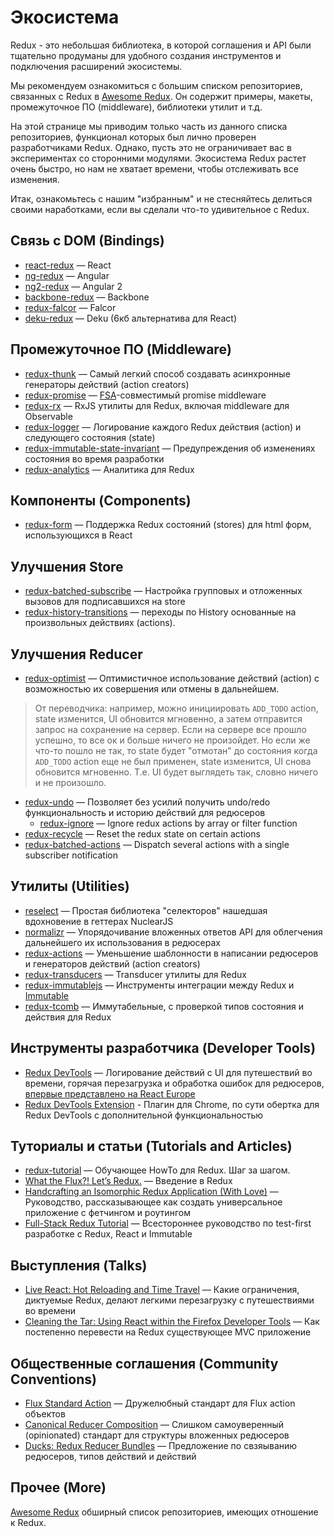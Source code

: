 # Экосистема

Redux - это небольшая библиотека, в которой соглашения и API были тщательно продуманы для удобного создания инструментов и подключения расширений экосистемы.

Мы рекомендуем ознакомиться с большим списком репозиториев, связанных с Redux в [Awesome Redux](https://github.com/xgrommx/awesome-redux).
Он содержит примеры, макеты, промежуточное ПО (middleware), библиотеки утилит и т.д. 

На этой странице мы приводим только часть из данного списка репозиториев, функционал которых был лично проверен разработчиками Redux. Однако, пусть это не ограничивает вас в экспериментах со сторонними модулями. Экосистема Redux растет очень быстро, но нам не хватает времени, чтобы отслеживать все изменения.

Итак, ознакомьтесь с нашим "избранным" и не стесняйтесь делиться своими наработками, если вы сделали что-то удивительное с Redux.

## Связь с DOM (Bindings)

* [react-redux](https://github.com/gaearon/react-redux) — React
* [ng-redux](https://github.com/wbuchwalter/ng-redux) — Angular
* [ng2-redux](https://github.com/wbuchwalter/ng2-redux) — Angular 2
* [backbone-redux](https://github.com/redbooth/backbone-redux) — Backbone
* [redux-falcor](https://github.com/ekosz/redux-falcor) — Falcor
* [deku-redux](https://github.com/troch/deku-redux) — Deku (6кб альтернатива для React)

## Промежуточное ПО (Middleware)

* [redux-thunk](http://github.com/gaearon/redux-thunk) — Самый легкий способ создавать асинхронные генераторы действий (action creators) 
* [redux-promise](https://github.com/acdlite/redux-promise) — [FSA](https://github.com/acdlite/flux-standard-action)-совместимый promise middleware
* [redux-rx](https://github.com/acdlite/redux-rx) — RxJS утилиты для Redux, включая  middleware для Observable
* [redux-logger](https://github.com/fcomb/redux-logger) — Логирование каждого Redux действия (action) и следующего состояния (state)
* [redux-immutable-state-invariant](https://github.com/leoasis/redux-immutable-state-invariant) — Предупреждения об изменениях состояния во время разработки
* [redux-analytics](https://github.com/markdalgleish/redux-analytics) — Аналитика для Redux

## Компоненты (Components)

* [redux-form](https://github.com/erikras/redux-form) — Поддержка Redux состояний (stores) для html форм, использующихся в React

## Улучшения Store

* [redux-batched-subscribe](https://github.com/tappleby/redux-batched-subscribe) — Настройка групповых и отложенных вызовов для подписавшихся на store
* [redux-history-transitions](https://github.com/johanneslumpe/redux-history-transitions) — переходы по History основанные на произвольных действиях (actions).

## Улучшения Reducer

* [redux-optimist](https://github.com/ForbesLindesay/redux-optimist) — Оптимистичное использование действий (action) с возможностью их совершения или отмены в дальнейшем. 
> От переводчика: например, можно инициировать `ADD_TODO` action, state изменится, UI обновится мгновенно, а затем отправится запрос на сохранение на сервер. Если на сервере все прошло успешно, то все ок и больше ничего не произойдет. Но если же что-то пошло не так, то state будет "отмотан" до состояния когда `ADD_TODO` action еще не был применен, state изменится, UI снова обновится мгновенно. Т.е. UI будет выглядеть так, словно ничего и не произошло.
* [redux-undo](https://github.com/omnidan/redux-undo) — Позволяет без усилий получить undo/redo функциональность и историю действий для редюсеров
    * [redux-ignore](https://github.com/omnidan/redux-ignore) — Ignore redux actions by array or filter function
* [redux-recycle](https://github.com/omnidan/redux-recycle) — Reset the redux state on certain actions
* [redux-batched-actions](https://github.com/tshelburne/redux-batched-actions) — Dispatch several actions with a single subscriber notification

## Утилиты (Utilities)

* [reselect](https://github.com/faassen/reselect) — Простая библиотека "селекторов" нашедшая вдохновение в геттерах NuclearJS
* [normalizr](https://github.com/gaearon/normalizr) — Упорядочивание вложенных ответов API для облегчения дальнейшего их использования в редюсерах
* [redux-actions](https://github.com/acdlite/redux-actions) — Уменьшение шаблонности в написании редюсеров и генераторов действий (action creators)
* [redux-transducers](https://github.com/acdlite/redux-transducers) — Transducer утилиты для Redux
* [redux-immutablejs](https://github.com/indexiatech/redux-immutablejs) — Инструменты интеграции между Redux и [Immutable](https://github.com/facebook/immutable-js/)
* [redux-tcomb](https://github.com/gcanti/redux-tcomb) — Иммутабельные, с проверкой типов состояния и действия для Redux


## Инструменты разработчика (Developer Tools)

* [Redux DevTools](http://github.com/gaearon/redux-devtools) — Логирование действий с UI для путешествий во времени, горячая перезагрузка и обработка ошибок для редюсеров, [впервые представлено на React Europe](https://www.youtube.com/watch?v=xsSnOQynTHs)
* [Redux DevTools Extension](https://github.com/zalmoxisus/redux-devtools-extension) - Плагин для Chrome, по сути обертка для Redux DevTools с дополнительной функциональностью

## Туториалы и статьи (Tutorials and Articles)

* [redux-tutorial](https://github.com/happypoulp/redux-tutorial) — Обучающее HowTo для Redux. Шаг за шагом.
* [What the Flux?! Let’s Redux.](https://blog.andyet.com/2015/08/06/what-the-flux-lets-redux) — Введение в Redux
* [Handcrafting an Isomorphic Redux Application (With Love)](https://medium.com/@bananaoomarang/handcrafting-an-isomorphic-redux-application-with-love-40ada4468af4) — Руководство, рассказывающее как создать универсальное приложение с фетчингом и роутингом
* [Full-Stack Redux Tutorial](http://teropa.info/blog/2015/09/10/full-stack-redux-tutorial.html) — Всестороннее руководство по test-first разработке с Redux, React и Immutable

## Выступления (Talks)

* [Live React: Hot Reloading and Time Travel](http://youtube.com/watch?v=xsSnOQynTHs) — Какие ограничения, диктуемые Redux, делают легкими перезагрузку с путешествиями во времени
* [Cleaning the Tar: Using React within the Firefox Developer Tools](https://www.youtube.com/watch?v=qUlRpybs7_c) — Как постепенно перевести на Redux существующее MVC приложение

## Общественные соглашения (Community Conventions)

* [Flux Standard Action](https://github.com/acdlite/flux-standard-action) — Дружелюбный стандарт для Flux action объектов
* [Canonical Reducer Composition](https://github.com/gajus/canonical-reducer-composition) — Слишком самоуверенный (opinionated) стандарт для структуры вложенных редюсеров
* [Ducks: Redux Reducer Bundles](https://github.com/erikras/ducks-modular-redux) — Предложение по свзяыванию редюсеров, типов действий и действий

## Прочее (More)

[Awesome Redux](https://github.com/xgrommx/awesome-redux) обширный список репозиториев, имеющих отношение к Redux.
